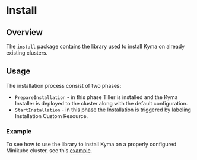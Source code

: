 # Install

## Overview

The `install` package contains the library used to install Kyma on already existing clusters.


## Usage

The installation process consist of two phases:
- `PrepareInstallation` - in this phase Tiller is installed and the Kyma Installer is deployed to the cluster along with the default configuration.
- `StartInstallation` - in this phase the Installation is triggered by labeling Installation Custom Resource.

### Example

To see how to use the library to install Kyma on a properly configured Minikube cluster, see this [example](https://github.com/kyma-incubator/hydroform/tree/master/install/examples/example.go).
